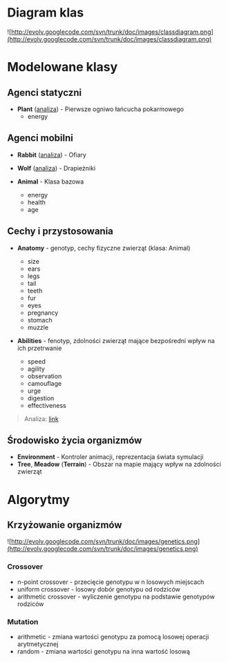 # Diagram klas #

![http://evolv.googlecode.com/svn/trunk/doc/images/classdiagram.png](http://evolv.googlecode.com/svn/trunk/doc/images/classdiagram.png)

# Modelowane klasy #

## Agenci statyczni ##
  * **Plant** ([analiza](http://code.google.com/p/evolv/wiki/Intro#Roślinki)) - Pierwsze ogniwo łańcucha pokarmowego
    * energy

## Agenci mobilni ##
  * **Rabbit** ([analiza](http://code.google.com/p/evolv/wiki/Intro#Ofiary)) - Ofiary
  * **Wolf** ([analiza](http://code.google.com/p/evolv/wiki/Intro#Drapieżniki)) - Drapieżniki

  * **Animal** - Klasa bazowa
    * energy
    * health
    * age

## Cechy i przystosowania ##
  * **Anatomy** - genotyp, cechy fizyczne zwierząt (klasa: Animal)
    * size
    * ears
    * legs
    * tail
    * teeth
    * fur
    * eyes
    * pregnancy
    * stomach
    * muzzle

  * **Abilities** - fenotyp, zdolności zwierząt mające bezpośredni wpływ na ich przetrwanie
    * speed
    * agility
    * observation
    * camouflage
    * urge
    * digestion
    * effectiveness

> Analiza: [link](http://code.google.com/p/evolv/wiki/Intro#Przystosowania_organizmów)

## Środowisko życia organizmów ##
  * **Environment** - Kontroler animacji, reprezentacja świata symulacji
  * **Tree**, **Meadow** (**Terrain**) - Obszar na mapie mający wpływ na zdolności zwierząt


# Algorytmy #

## Krzyżowanie organizmów ##

![http://evolv.googlecode.com/svn/trunk/doc/images/genetics.png](http://evolv.googlecode.com/svn/trunk/doc/images/genetics.png)

### Crossover ###
  * n-point crossover - przecięcie genotypu w n losowych miejscach
  * uniform crossover - losowy dobór genotypu od rodziców
  * arithmetic crossover  - wyliczenie genotypu na podstawie genotypów rodziców

### Mutation ###
  * arithmetic - zmiana wartości genotypu za pomocą losowej operacji arytmetycznej
  * random - zmiana wartości genotypu na inna wartość losową